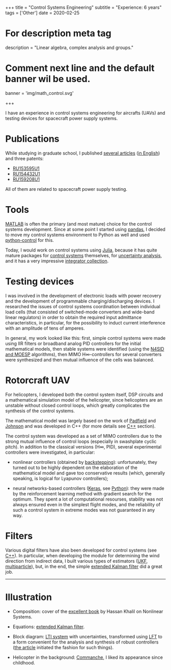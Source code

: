+++
title = "Control Systems Engineering"
subtitle = "Experience: 6 years"
tags = ['Other']
date = 2020-02-25

# For description meta tag
description = "Linear algebra, complex analysis and groups."

# Comment next line and the default banner wil be used.
banner = 'img/math_control.svg'

+++

I have an experience in control systems engineering for aircrafts (UAVs) and testing devices for spacecraft power supply systems.

# Publications

While studying in graduate school, I published [several articles](https://www.elibrary.ru/author_items.asp?pubrole=100&authorid=872738&show_refs=1&show_option=0) ([in English](https://www.researchgate.net/scientific-contributions/A-S-Fedchenko-2111061948)) and three patents:

- [RU153595U1](https://patents.google.com/patent/RU153595U1)
- [RU154432U1](https://patents.google.com/patent/RU154432U1)
- [RU159208U1](https://patents.google.com/patent/RU159208U1)

All of them are related to spacecraft power supply testing.

# Tools

[MATLAB](https://www.mathworks.com/products/matlab.html) is often the primary (and most mature) choice for the control systems development. Since at some point I started using [pandas](https://pandas.pydata.org/), I decided to move my control systems environment to Python as well and used [python-control](https://python-control.readthedocs.io/en/0.9.0/) for this.

Today, I would work on control systems using [Julia](https://julialang.org/), because it has quite mature packages for [control systems](http://juliacontrol.github.io/ControlSystems.jl/latest/) themselves, for [uncertainty analysis](https://github.com/baggepinnen/MonteCarloMeasurements.jl), and it has a very impressive [integrator collection](https://diffeq.sciml.ai/stable/).

# Testing devices

I was involved in the development of electronic loads with power recovery and the development of programmable charging/discharging devices. I researched the issues of control systems coordination between individual load cells (that consisted of switched-mode converters and wide-band linear regulators) in order to obtain the required input admittance characteristics, in particular, for the possibility to induct current interference with an amplitude of tens of amperes.

In general, my work looked like this: first, simple control systems were made using IIR filters or broadband analog PID controllers for the initial mathematical models, then stable systems were identified (using the [N4SID and MOESP](https://en.wikipedia.org/wiki/Subspace_identification_method) algorithms), then MIMO H∞-controllers for several converters were synthesized and then mutual influence of the cells was balanced.

# Rotorcraft UAV

For helicopters, I developed both the control system itself, DSP circuits and a mathematical simulation model of the helicopter, since helicopters are an unstable without closed control loops, which greatly complicates the synthesis of the control systems.

The mathematical model was largely based on the work of [Padfield](https://www.amazon.com/Helicopter-Flight-Dynamics-Including-Treatment/dp/1119401054/) and [Johnson](https://www.amazon.com/Rotorcraft-Aeromechanics-Cambridge-Aerospace-Johnson/dp/1107028078/) and was developed in C++ (for more details see [C++](/skills/cpp) section).

The control system was developed as a set of MIMO controllers due to the strong mutual influence of control loops (especially in swashplate cyclic pitch). In addition to the classical versions (H∞, PID), several experimental controllers were investigated, in particular:

- nonlinear controllers (obtained by [backstepping](https://en.wikipedia.org/wiki/Backstepping)): unfortunately, they turned out to be highly dependent on the elaboration of the mathematical model and gave too conservative results (which, generally speaking, is logical for Lyapunov controllers);

- neural networks-based controllers ([Keras](https://keras.io/), see [Python](/skills/python)): they were made by the reinforcement learning method with gradient search for the optimum. They spent a lot of computational resourses, stability was not always ensured even in the simplest flight modes, and the reliability of such a control system in extreme modes was not guaranteed in any way.

# Filters

Various digital filters have also been developed for control systems (see [C++](/skills/cpp)). In particular, when developing the module for determining the wind direction from indirect data, I built various types of estimators ([UKF](https://en.wikipedia.org/wiki/Kalman_filter#Unscented_Kalman_filter), [multiparticle](https://en.wikipedia.org/wiki/Particle_filter)), but, in the end, the simple [extended Kalman filter](https://en.wikipedia.org/wiki/Extended_Kalman_filter) did a great job.

___
# Illustration

- Composition: cover of the [excellent book](https://www.amazon.com/Nonlinear-Systems-3rd-Hassan-Khalil/dp/0130673897/) by Hassan Khalil on Nonlinear Systems.


- Equations: [extended Kalman filter](https://en.wikipedia.org/wiki/Extended_Kalman_filter).

- Block diagram: [LTI system](https://en.wikipedia.org/wiki/Linear_time-invariant_system) with uncertainties, transformed using [LFT](https://en.wikipedia.org/wiki/Linear_fractional_transformation) to a form convenient for the analysis and synthesis of robust controllers ([the article](https://core.ac.uk/download/pdf/84317308.pdf) initiated the fashion for such things).

- Helicopter in the background: [Commanche](https://en.wikipedia.org/wiki/Boeing%E2%80%93Sikorsky_RAH-66_Comanche), I liked its appearance since childhood.
